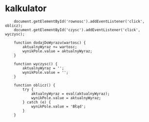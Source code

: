 # kalkulator


        
        
        
        
        
        
        
        
        
        
        
        
        
        
        
        
        
        
        
        
        
        
        
        
        
        document.getElementById('rownosc').addEventListener('click', oblicz);
        document.getElementById('czysc').addEventListener('click', wyczysc);

        function dodajDoWyrazu(wartosc) {
            aktualnyWyraz += wartosc;
            wynikPole.value = aktualnyWyraz;
        }

        function wyczysc() {
            aktualnyWyraz = '';
            wynikPole.value = '';
        }

        function oblicz() {
            try {
                aktualnyWyraz = eval(aktualnyWyraz);
                wynikPole.value = aktualnyWyraz;
            } catch (e) {
                wynikPole.value = 'Błąd';
            }
        }
</script>

